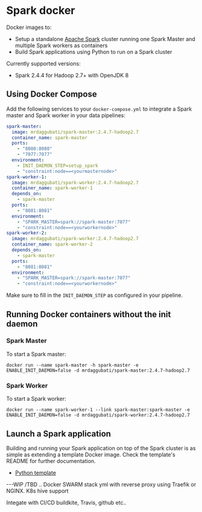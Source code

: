 # Spark docker

Docker images to:
* Setup a standalone [Apache Spark](https://spark.apache.org/) cluster running one Spark Master and multiple Spark workers as containers
* Build Spark applications using Python to run on a Spark cluster

Currently supported versions:
* Spark 2.4.4 for Hadoop 2.7+ with OpenJDK 8


## Using Docker Compose

Add the following services to your `docker-compose.yml` to integrate a Spark master and Spark worker in your data pipelines:
```yml
spark-master:
  image: mrdaggubati/spark-master:2.4.7-hadoop2.7
  container_name: spark-master
  ports:
    - "8080:8080"
    - "7077:7077"
  environment:
    - INIT_DAEMON_STEP=setup_spark
    - "constraint:node==<yourmasternode>"
spark-worker-1:
  image: mrdaggubati/spark-worker:2.4.7-hadoop2.7
  container_name: spark-worker-1
  depends_on:
    - spark-master
  ports:
    - "8081:8081"
  environment:
    - "SPARK_MASTER=spark://spark-master:7077"
    - "constraint:node==<yourworkernode>"
spark-worker-2:
  image: mrdaggubati/spark-worker:2.4.7-hadoop2.7
  container_name: spark-worker-2
  depends_on:
    - spark-master
  ports:
    - "8081:8081"
  environment:
    - "SPARK_MASTER=spark://spark-master:7077"
    - "constraint:node==<yourworkernode>"  
```
Make sure to fill in the `INIT_DAEMON_STEP` as configured in your pipeline.

## Running Docker containers without the init daemon
### Spark Master
To start a Spark master:

    docker run --name spark-master -h spark-master -e ENABLE_INIT_DAEMON=false -d mrdaggubati/spark-master:2.4.7-hadoop2.7

### Spark Worker
To start a Spark worker:

    docker run --name spark-worker-1 --link spark-master:spark-master -e ENABLE_INIT_DAEMON=false -d mrdaggubati/spark-worker:2.4.7-hadoop2.7

## Launch a Spark application
Building and running your Spark application on top of the Spark cluster is as simple as extending a template Docker image. Check the template's README for further documentation.
* [Python template](template/python)

---WIP /TBD ..
  Docker SWARM stack yml with reverse proxy using Traefik or NGINX.
  K8s 
  hive support
  
  Integate with  CI/CD buildkite, Travis, github etc..
